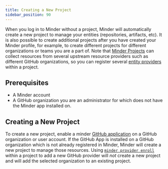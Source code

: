 ```yaml
---
title: Creating a New Project
sidebar_position: 90
---
```


When you log in to Minder without a project, Minder will automatically create a
new project to manage your entities (repositories, artifacts, etc). It is also
possible to create additional projects after you have created your Minder
profile, for example, to create different projects for different organizations
or teams you are a part of. Note that
[Minder Projects](../understand/projects.md) can collect resources from several
upstream resource providers such as different GitHub organizations, so you can
register several [entity providers](../understand/providers.md) within a
project.

## Prerequisites

- A Minder account
- A GitHub organization you are an administrator for which does not have the
  Minder app installed on.

## Creating a New Project

To create a new project, enable a minder [GitHub application](../run_minder_server/config_provider.md)
on a GitHub organization or user account. If the GitHub App is installed on a GitHub organization
which is not already registered in Minder, Minder will create a new project to
manage those resources. Using [`minder provider enroll`](../ref/cli/minder_provider_enroll.md) within a
project to add a new GitHub provider will _not_ create a new project and will
add the selected organization to an existing project.
